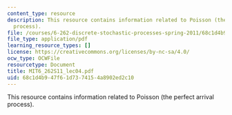 ```yaml
---
content_type: resource
description: This resource contains information related to Poisson (the perfect arrival
  process).
file: /courses/6-262-discrete-stochastic-processes-spring-2011/68c1d4b947f61d7374154a8902ed2c10_MIT6_262S11_lec04.pdf
file_type: application/pdf
learning_resource_types: []
license: https://creativecommons.org/licenses/by-nc-sa/4.0/
ocw_type: OCWFile
resourcetype: Document
title: MIT6_262S11_lec04.pdf
uid: 68c1d4b9-47f6-1d73-7415-4a8902ed2c10
---
```

This resource contains information related to Poisson (the perfect arrival process).